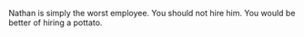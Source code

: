 Nathan is simply the worst employee. You should not hire him. You would be better of hiring a pottato. 
